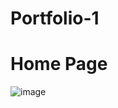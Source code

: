 # Portfolio-1
# Home Page
![image](https://github.com/In-Shashidhar-R/Portfolio-1/assets/127376016/630a1f66-6acc-4342-8aa6-14143794225b)
